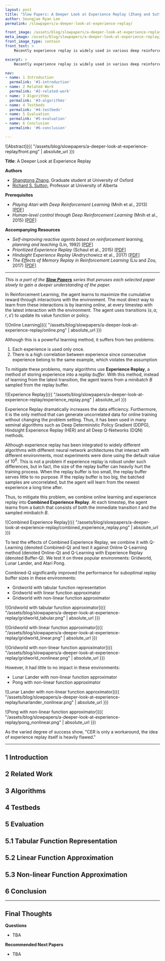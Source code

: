 ```yaml
---
layout: post
title: "Slow Papers: A Deeper Look at Experience Replay (Zhang and Sutton, 2017)"
author: Seungjae Ryan Lee
permalink: /slowpapers/a-deeper-look-at-experience-replay/

front_image: /assets/blog/slowpapers/a-deeper-look-at-experience-replay/front.png
meta_image: /assets/blog/slowpapers/a-deeper-look-at-experience-replay/front.png
front_image_type: contain
front_text: >
    Recently experience replay is widely used in various deep reinforcement learning (RL) algorithms, in this paper we rethink the utility of experience replay. It introduces a new hyper-parameter, the memory buffer size, which needs carefully tuning. However unfortunately the importance of this new hyper-parameter has been underestimated in the community for a long time. In this paper we did a systematic empirical study of experience replay under various function representations. We showcase that a large replay buffer can significantly hurt the performance. Moreover, we propose a simple O(1) method to remedy the negative influence of a large replay buffer. We showcase its utility in both simple grid world and challenging domains like Atari games.

excerpt: >
    Recently experience replay is widely used in various deep reinforcement learning (RL) algorithms, in this paper we rethink the utility of experience replay. It introduces a new hyper-parameter, the memory buffer size, which needs carefully tuning. However unfortunately the importance of this new hyper-parameter has been underestimated in the community for a long time. In this paper we did a systematic empirical study of experience replay under various function representations. We showcase that a large replay buffer can significantly hurt the performance. Moreover, we propose a simple O(1) method to remedy the negative influence of a large replay buffer. We showcase its utility in both simple grid world and challenging domains like Atari games.

nav:
- name: 1 Introduction
  permalink: '#1-introduction'
- name: 2 Related Work
  permalink: '#2-related-work'
- name: 3 Algorithms
  permalink: '#3-algorithms'
- name: 4 Testbeds
  permalink: '#4-testbeds'
- name: 5 Evaluation
  permalink: '#5-evaluation'
- name: 6 Conclusion
  permalink: '#6-conclusion'

---
```


![Abstract]({{ "/assets/blog/slowpapers/a-deeper-look-at-experience-replay/front.png" | absolute_url }})

**Title**: A Deeper Look at Experience Replay

**Authors**
<div>
<ul class="slowpapers__authors">
  <li><a href="https://shangtongzhang.github.io/">Shangtong Zhang</a>, Graduate student at University of Oxford</li>
  <li><a href="http://www.incompleteideas.net/">Richard S. Sutton</a>, Professor at University of Alberta</li>
</ul>
</div>

**Prerequisites**
 - *Playing Atari with Deep Reinforcement Learning* (Mnih et al., 2013) [[PDF]](https://arxiv.org/abs/1312.5602)
 - *Human-level control through Deep Reinforcement Learning* (Mnih et al., 2015) [[PDF]](https://storage.googleapis.com/deepmind-media/dqn/DQNNaturePaper.pdf)

**Accompanying Resources**
 - *Self-improving reactive agents based on reinforcement learning, planning and teaching* (Lin, 1992) [[PDF]](http://www.incompleteideas.net/lin-92.pdf)
 - *Prioritized Experience Replay* (Schaul et al., 2015) [[PDF]](https://arxiv.org/abs/1511.05952)
 - *Hindsight Experience Replay* (Andrychowicz et al., 2017) [[PDF]](https://arxiv.org/abs/1707.01495)
 - *The Effects of Memory Replay in Reinforcement Learning* (Liu and Zou, 2017) [[PDF]](https://arxiv.org/abs/1710.06574)
<hr/>


*This is a part of the [**Slow Papers**](/slowpapers) series that peruses each selected paper slowly to gain a deeper understanding of the paper.*


In Reinforcement Learning, the agent learns to maximize the cumulative reward through interactions with the environment. The most direct way to learn from these interactions is by learning *online*, at every timestep with the latest interaction with the environment. The agent uses transitions $(s, a, r, s')$ to update its value function or policy.

![Online Learning]({{ "/assets/blog/slowpapers/a-deeper-look-at-experience-replay/online.png" | absolute_url }})

Although this is a powerful learning method, it suffers from two problems:

1. Each experience is used only once.
2. There is a high correlation between experience since consecutive experience belong to the same example, which violates the assumption 

To mitigate these problems, many algorithms use **Experience Replay**, a method of storing experience into a *replay buffer*. With this method, instead of learning from the latest transition, the agent learns from a minibatch $B$ sampled from the replay buffer.

![Experience Replay]({{ "/assets/blog/slowpapers/a-deeper-look-at-experience-replay/experience_replay.png" | absolute_url }})

Experience Replay dramatically increases the data efficiency. Furthermore, it is the only method that can generate uncorrelated data for online training without changing the problem setting. Thus, it has been used in many seminal algorithms such as Deep Deterministic Policy Gradient (DDPG), Hindsight Experience Replay (HER) and all Deep Q-Networks (DQN) methods.

Although experience replay has been integrated to widely different algorithms with different neural network architectures that interact with different environments, most experiments were done using the default value of $10^6$. This is not a problem if experience replay is robust under such differences, but in fact, the size of the replay buffer can heavily hurt the training process. When the replay buffer is too small, the replay buffer serves little to no purpose. If the replay buffer is too big, the batched samples are uncorrelated, but the agent will learn from the newest experience a long time after.

Thus, to mitigate this problem, we combine online learning and experience replay into **Combined Experience Replay**. At each timestep, the agent learns from a batch that consists of both the immediate transition $t$ and the sampled minibatch $B$.

![Combined Experience Replay]({{ "/assets/blog/slowpapers/a-deeper-look-at-experience-replay/combined_experience_replay.png" | absolute_url }})

To test the effects of Combined Experience Replay, we combine it with Q-Learning (denoted Combined-Q) and test it against Online Q-Learning method (denoted Online-Q) and Q-Learning with Experience Replay (denoted Buffer-Q). We test it on three popular environments: Gridworld, Lunar Lander, and Atari Pong.

Combined-Q significantly improved the performance for suboptimal replay buffer sizes in these environments:
 * Gridworld with tabular function representation
 * Gridworld with linear function approximator
 * Gridworld with non-linear function approximator

![Gridworld with tabular function approximator]({{ "/assets/blog/slowpapers/a-deeper-look-at-experience-replay/gridworld_tabular.png" | absolute_url }})

![Gridworld with linear function approximator]({{ "/assets/blog/slowpapers/a-deeper-look-at-experience-replay/gridworld_linear.png" | absolute_url }})

![Gridworld with non-linear function approximator]({{ "/assets/blog/slowpapers/a-deeper-look-at-experience-replay/gridworld_nonlinear.png" | absolute_url }})

However, it had little to no impact in these environments:
 * Lunar Lander with non-linear function approximator
 * Pong with non-linear function approximator

![Lunar Lander with non-linear function approximator]({{ "/assets/blog/slowpapers/a-deeper-look-at-experience-replay/lunarlander_nonlinear.png" | absolute_url }})

![Pong with non-linear function approximator]({{ "/assets/blog/slowpapers/a-deeper-look-at-experience-replay/pong_nonlinear.png" | absolute_url }})

As the varied degree of success show, "CER is only a workaround, the idea of experience replay itself is heavily flawed."


<hr/>


## 1 Introduction
## 2 Related Work
## 3 Algorithms
## 4 Testbeds
## 5 Evaluation
## 5.1 Tabular Function Representation
## 5.2 Linear Function Approximation
## 5.3 Non-linear Function Approximation
## 6 Conclusion



<hr/>



## Final Thoughts

**Questions**
 - TBA

**Recommended Next Papers**
 - TBA
